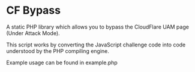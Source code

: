 # CF Bypass
A static PHP library which allows you to bypass the CloudFlare UAM page (Under Attack Mode). 

This script works by converting the JavaScript challenge code into code understood by the PHP compiling engine. 

Example usage can be found in example.php
